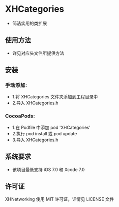 # XHCategories
* 简洁实用的类扩展

## 使用方法
*  详见对应头文件所提供方法

##  安装
### 手动添加:<br>
*   1.将 XHCategories 文件夹添加到工程目录中<br>
*   2.导入 XHCategories.h

### CocoaPods:<br>
*   1.在 Podfile 中添加 pod 'XHCategories'<br>
*   2.执行 pod install 或 pod update<br>
*   3.导入 XHCategories.h

##  系统要求
*   该项目最低支持 iOS 7.0 和 Xcode 7.0

##  许可证
XHNetworking 使用 MIT 许可证，详情见 LICENSE 文件



